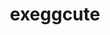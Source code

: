 ---
id: 102
title: exeggcute
types: [grass,psychic]
image: https://raw.githubusercontent.com/PokeAPI/sprites/master/sprites/pokemon/102.png
---